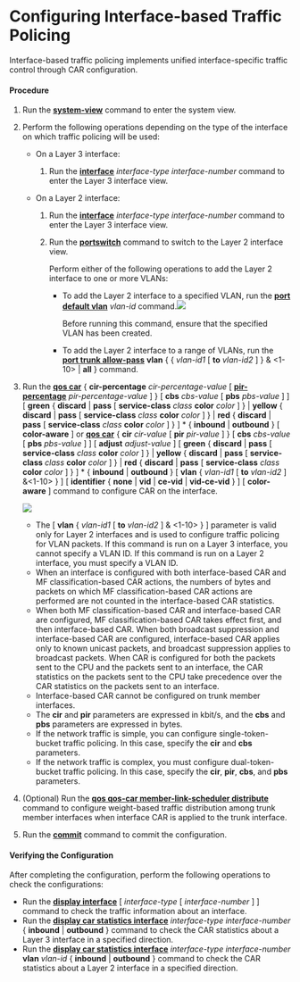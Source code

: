 Configuring Interface-based Traffic Policing
============================================

Interface-based traffic policing implements unified interface-specific traffic control through CAR configuration.

#### Procedure

1. Run the [**system-view**](cmdqueryname=system-view) command to enter the system view.
2. Perform the following operations depending on the type of the interface on which traffic policing will be used:
   
   
   * On a Layer 3 interface:
     1. Run the [**interface**](cmdqueryname=interface) *interface-type* *interface-number* command to enter the Layer 3 interface view.
   
   
   * On a Layer 2 interface:
     1. Run the [**interface**](cmdqueryname=interface) *interface-type* *interface-number* command to enter the Layer 3 interface view.
     2. Run the [**portswitch**](cmdqueryname=portswitch) command to switch to the Layer 2 interface view.
        
        Perform either of the following operations to add the Layer 2 interface to one or more VLANs:
        
        + To add the Layer 2 interface to a specified VLAN, run the [**port default vlan**](cmdqueryname=port+default+vlan) *vlan-id* command.![](../../../../public_sys-resources/note_3.0-en-us.png) 
          
          Before running this command, ensure that the specified VLAN has been created.
        + To add the Layer 2 interface to a range of VLANs, run the [**port trunk allow-pass**](cmdqueryname=port+trunk+allow-pass) **vlan** { { *vlan-id1* [ **to** *vlan-id2* ] } & <1-10> | **all** } command.
3. Run the [**qos car**](cmdqueryname=qos+car) { **cir-percentage** *cir-percentage-value* [ [**pir-percentage**](cmdqueryname=pir-percentage) *pir-percentage-value* ] } [ **cbs** *cbs-value* [ **pbs** *pbs-value* ] ] [ **green** { **discard** | **pass** [ **service-class** *class* **color** *color* ] } | **yellow** { **discard** | **pass** [ **service-class** *class* **color** *color* ] } | **red** { **discard** | **pass** [ **service-class** *class* **color** *color* ] } ] \* { **inbound** | **outbound** } [ **color-aware** ] or [**qos car**](cmdqueryname=qos+car) { **cir** *cir-value* [ **pir** *pir-value* ] } [ **cbs** *cbs-value* [ **pbs** *pbs-value* ] ] [ **adjust** *adjust-value* ] [ **green** { **discard** | **pass** [ **service-class** *class* **color** *color* ] } | **yellow** { **discard** | **pass** [ **service-class** *class* **color** *color* ] } | **red** { **discard** | **pass** [ **service-class** *class* **color** *color* ] } ] \* { **inbound** | **outbound** } [ **vlan** { *vlan-id1* [ **to** *vlan-id2* ] &<1-10> } ] [ **identifier** { **none** | **vid** | **ce-vid** | **vid-ce-vid** } ] [ **color-aware** ] command to configure CAR on the interface.
   
   ![](../../../../public_sys-resources/note_3.0-en-us.png) 
   * The [ **vlan** { *vlan-id1* [ **to** *vlan-id2* ] & <1-10> } ] parameter is valid only for Layer 2 interfaces and is used to configure traffic policing for VLAN packets. If this command is run on a Layer 3 interface, you cannot specify a VLAN ID. If this command is run on a Layer 2 interface, you must specify a VLAN ID.
   * When an interface is configured with both interface-based CAR and MF classification-based CAR actions, the numbers of bytes and packets on which MF classification-based CAR actions are performed are not counted in the interface-based CAR statistics.
   * When both MF classification-based CAR and interface-based CAR are configured, MF classification-based CAR takes effect first, and then interface-based CAR. When both broadcast suppression and interface-based CAR are configured, interface-based CAR applies only to known unicast packets, and broadcast suppression applies to broadcast packets. When CAR is configured for both the packets sent to the CPU and the packets sent to an interface, the CAR statistics on the packets sent to the CPU take precedence over the CAR statistics on the packets sent to an interface.
   * Interface-based CAR cannot be configured on trunk member interfaces.
   * The **cir** and **pir** parameters are expressed in kbit/s, and the **cbs** and **pbs** parameters are expressed in bytes.
   * If the network traffic is simple, you can configure single-token-bucket traffic policing. In this case, specify the **cir** and **cbs** parameters.
   * If the network traffic is complex, you must configure dual-token-bucket traffic policing. In this case, specify the **cir**, **pir**, **cbs**, and **pbs** parameters.
4. (Optional) Run the [**qos qos-car member-link-scheduler distribute**](cmdqueryname=qos+qos-car+member-link-scheduler+distribute) command to configure weight-based traffic distribution among trunk member interfaces when interface CAR is applied to the trunk interface.
5. Run the [**commit**](cmdqueryname=commit) command to commit the configuration.

#### Verifying the Configuration

After completing the configuration, perform the following operations to check the configurations:

* Run the [**display interface**](cmdqueryname=display+interface) [ *interface-type* [ *interface-number* ] ] command to check the traffic information about an interface.
* Run the [**display car statistics interface**](cmdqueryname=display+car+statistics+interface) *interface-type* *interface-number* { **inbound** | **outbound** } command to check the CAR statistics about a Layer 3 interface in a specified direction.
* Run the [**display car statistics interface**](cmdqueryname=display+car+statistics+interface) *interface-type* *interface-number* **vlan** *vlan-id* { **inbound** | **outbound** } command to check the CAR statistics about a Layer 2 interface in a specified direction.